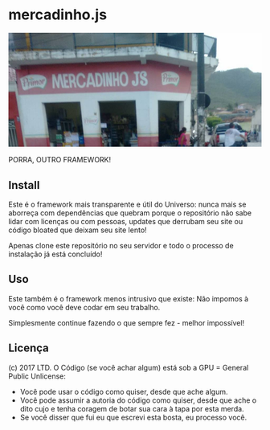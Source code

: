 # mercadinho.js

![](logo.jpg)

PORRA, OUTRO FRAMEWORK!

## Install

Este é o framework mais transparente e útil do Universo: nunca mais se aborreça com dependências que quebram porque o repositório não sabe lidar com licenças ou com pessoas, updates que derrubam seu site ou código bloated que deixam seu site lento!

Apenas clone este repositório no seu servidor e todo o processo de instalação já está concluído!

## Uso

Este também é o framework menos intrusivo que existe: Não impomos à você como você deve codar em seu trabalho.

Simplesmente continue fazendo o que sempre fez - melhor impossível!

## Licença

(c) 2017 LTD. O Código (se você achar algum) está sob a GPU = General Public Unlicense:

* Você pode usar o código como quiser, desde que ache algum.
* Você pode assumir a autoria do código como quiser, desde que ache o dito cujo e tenha coragem de botar sua cara à tapa por esta merda.
* Se você disser que fui eu que escrevi esta bosta, eu processo você.
